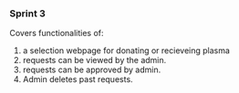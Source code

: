 ### Sprint 3  
Covers functionalities of:  
1. a selection webpage for donating or recieveing plasma  
2. requests can be viewed by the admin.  
3. requests can be approved by admin.  
4. Admin deletes past requests.  
